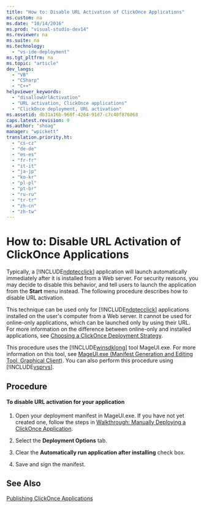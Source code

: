```yaml
---
title: "How to: Disable URL Activation of ClickOnce Applications"
ms.custom: na
ms.date: "10/14/2016"
ms.prod: "visual-studio-dev14"
ms.reviewer: na
ms.suite: na
ms.technology: 
  - "vs-ide-deployment"
ms.tgt_pltfrm: na
ms.topic: "article"
dev_langs: 
  - "VB"
  - "CSharp"
  - "C++"
helpviewer_keywords: 
  - "disallowUrlActivation"
  - "URL activation, ClickOnce applications"
  - "ClickOnce deployment, URL activation"
ms.assetid: db31a16b-960f-4264-91d7-c7c40f876068
caps.latest.revision: 9
ms.author: "shoag"
manager: "wpickett"
translation.priority.ht: 
  - "cs-cz"
  - "de-de"
  - "es-es"
  - "fr-fr"
  - "it-it"
  - "ja-jp"
  - "ko-kr"
  - "pl-pl"
  - "pt-br"
  - "ru-ru"
  - "tr-tr"
  - "zh-cn"
  - "zh-tw"
---
```

# How to: Disable URL Activation of ClickOnce Applications
Typically, a [!INCLUDE[ndptecclick](../deployment/includes/ndptecclick_md.md)] application will launch automatically immediately after it is installed from a Web server. For security reasons, you may decide to disable this behavior, and tell users to launch the application from the **Start** menu instead. The following procedure describes how to disable URL activation.  
  
 This technique can be used only for [!INCLUDE[ndptecclick](../deployment/includes/ndptecclick_md.md)] applications installed on the user's computer from a Web server. It cannot be used for online-only applications, which can be launched only by using their URL. For more information on the difference between online-only and installed applications, see [Choosing a ClickOnce Deployment Strategy](../deployment/choosing-a-clickonce-deployment-strategy.md).  
  
 This procedure uses the [!INCLUDE[winsdklong](../deployment/includes/winsdklong_md.md)] tool MageUI.exe. For more information on this tool, see [MageUI.exe (Manifest Generation and Editing Tool, Graphical Client)](../Topic/MageUI.exe%20\(Manifest%20Generation%20and%20Editing%20Tool,%20Graphical%20Client\).md). You can also perform this procedure using [!INCLUDE[vsprvs](../codequality/includes/vsprvs_md.md)].  
  
## Procedure  
  
#### To disable URL activation for your application  
  
1.  Open your deployment manifest in MageUI.exe. If you have not yet created one, follow the steps in [Walkthrough: Manually Deploying a ClickOnce Application](../deployment/walkthrough--manually-deploying-a-clickonce-application.md).  
  
2.  Select the **Deployment Options** tab.  
  
3.  Clear the **Automatically run application after installing** check box.  
  
4.  Save and sign the manifest.  
  
## See Also  
 [Publishing ClickOnce Applications](../deployment/publishing-clickonce-applications.md)